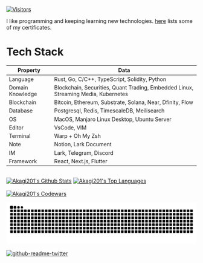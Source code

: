<!-- markdownlint-disable MD041 MD010 MD033 -->
[![Visitors](https://api.visitorbadge.io/api/daily?path=Akagi201%2FAkagi201&label=Visitors%20Today&countColor=%2337d67a)](https://visitorbadge.io/status?path=Akagi201%2FAkagi201)

I like programming and keeping learning new technologies. [here](https://github.com/Akagi201/blockchain) lists some of my certificates.

# Tech Stack

| Property         	| Data                                                                               	|
|------------------	|------------------------------------------------------------------------------------	|
| Language         	| Rust, Go, C/C++, TypeScript, Solidity, Python                                       |
| Domain Knowledge 	| Blockchain, Securities, Quant Trading, Embedded Linux, Streaming Media, Kubernetes 	|
| Blockchain        | Bitcoin, Ethereum, Substrate, Solana, Near, Dfinity, Flow                           |
| Database         	| Postgresql, Redis, TimescaleDB, Meilisearch                                         |
| OS               	| MacOS, Manjaro Linux Desktop, Ubuntu Server                                       	|
| Editor           	| VsCode, VIM                                                                        	|
| Terminal          | Warp + Oh My Zsh                                                                    |
| Note             	| Notion, Lark Document                                                              	|
| IM               	| Lark, Telegram, Discord                                                            	|
| Framework        	| React, Next.js, Flutter                                                            	|

<br/>
  <a href="https://github.com/Akagi201"><img alt="Akagi201's Github Stats" src="https://raw.githubusercontent.com/Akagi201/github-stats/master/generated/overview.svg" /></a>
  <a href="https://github.com/Akagi201"><img alt="Akagi201's Top Languages" src="https://raw.githubusercontent.com/Akagi201/github-stats/master/generated/languages.svg" /></a>
<br/>

<br/>
  <a href="https://www.codewars.com/users/Akagi201"><img alt="Akagi201's Codewars" src="https://www.codewars.com/users/Akagi201/badges/large"></a>
<br/>

[![github contribution grid snake animation](https://raw.githubusercontent.com/Akagi201/Akagi201/output/github-contribution-grid-snake.svg#gh-light-mode-only)](https://github.com/Akagi201)

[![github-readme-twitter](https://github-readme-twitter.gazf.vercel.app/api?id=Akagi201&layout=wide)](https://twitter.com/Akagi201)
